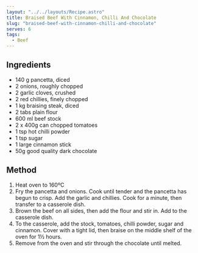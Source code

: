```yaml
---
layout: "../../layouts/Recipe.astro"
title: Braised Beef With Cinnamon, Chilli And Chocolate
slug: "braised-beef-with-cinnamon-chilli-and-chocolate"
serves: 6
tags:
  - Beef
---
```


## Ingredients

- 140 g pancetta, diced
- 2 onions, roughly chopped
- 2 garlic cloves, crushed
- 2 red chillies, finely chopped
- 1 kg braising steak, diced
- 2 tabs plain flour
- 600 ml beef stock
- 2 x 400g can chopped tomatoes
- 1 tsp hot chilli powder
- 1 tsp sugar
- 1 large cinnamon stick
- 50g good quality dark chocolate

## Method

1. Heat oven to 160ºC
1. Fry the pancetta and onions. Cook until tender and the pancetta has begun to crisp. Add the garlic and chillies. Cook for a minute, then transfer to a casserole dish.
1. Brown the beef on all sides, then add the flour and stir in. Add to the casserole dish.
1. To the casserole, add the stock, tomatoes, chilli powder, sugar and cinnamon. Cover with a tight lid, then braise on the middle shelf of the oven for 1½ hours.
1. Remove from the oven and stir through the chocolate until melted.